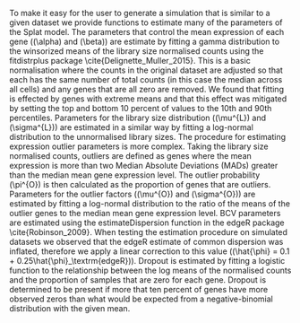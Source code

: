 To make it easy for the user to generate a simulation that is similar to a given dataset we provide functions to estimate many of the parameters of the Splat model. The parameters that control the mean expression of each gene (\(\alpha\) and \(\beta\)) are estimate by fitting a gamma distribution to the winsorized means of the library size normalised counts using the fitdistrplus package \cite{Delignette_Muller_2015}. This is a basic normalisation where the counts in the original dataset are adjusted so that each has the same number of total counts (in this case the median across all cells) and any genes that are all zero are removed. We found that fitting is effected by genes with extreme means and that this effect was mitigated by setting the top and bottom 10 percent of values to the 10th and 90th percentiles. Parameters for the library size distribution (\(\mu^{L}\) and \(\sigma^{L}\)) are estimated in a similar way by fitting a log-normal distribution to the unnormalised library sizes. The procedure for estimating expression outlier parameters is more complex. Taking the library size normalised counts, outliers are defined as genes where the mean expression is more than two Median Absolute Deviations (MADs) greater than the median mean gene expression level. The outlier probability \(\pi^{O}\) is then calculated as the proportion of genes that are outliers. Parameters for the outlier factors (\(\mu^{O}\) and \(\sigma^{O}\)) are estimated by fitting a log-normal distribution to the ratio of the means of the outlier genes to the median mean gene expression level. BCV parameters are estimated using the estimateDispersion function in the edgeR package \cite{Robinson_2009}. When testing the estimation procedure on simulated datasets we observed that the edgeR estimate of common dispersion was inflated, therefore we apply a linear correction to this value (\(\hat{\phi} = 0.1 + 0.25\hat{\phi}_\textrm{edgeR}\)). Dropout is estimated by fitting a logistic function to the relationship between the log means of the normalised counts and the proportion of samples that are zero for each gene. Dropout is determined to be present if more that ten percent of genes have more observed zeros than what would be expected from a negative-binomial distribution with the given mean. 
